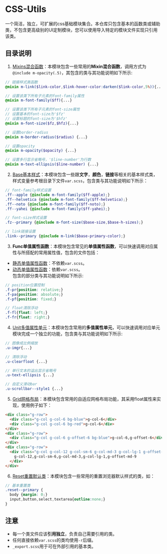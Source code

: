 # CSS-Utils

一个简洁，独立，可扩展的css基础模块集合。本仓库只包含基本的函数类或辅助类，不包含更高级别的UI定制模块，您可以使用导入特定的模块文件实现只引用该类。

## 目录说明

1. [Mixins混合函数](./mixins/mixins.scss)：本模块包含一些常用的**Mixin混合函数**，调用方式为`@include m-opacity(.5)`，其包含的类与其功能说明如下所示:

```scss
// 链接样式类函数
@mixin m-link($link-color,$link-hover-color:darken($link-color,5%)){...}

// 设置该类下所有子元素的font-family属性
@mixin m-font-family($ff){...}

// 设置该类下所有子元素的font-size属性
// 设置基本的font-size为'$fz'
// 设置标题的font-size为'$hfz'
@mixin m-font-size($fz,$hfz){...}

// 设置border-radius
@mixin m-border-radius($radius) {...}

// 设置opacity
@mixin m-opacity($opacity) {...}

// 设置多行显示省略号，'$line-number'为行数
@mixin m-text-ellipsis($line-number) {...}  
```

2. [Base基本样式](./base/base-r.scss)：本模块包含一些跟**文字**，**颜色**，**链接**等相关的基本样式类，样式变量参考根目录下文件`var.scss`，包含类与其功能说明如下所示：

```scss
// font-family样式设置
.ff--apple {@include m-font-family($ff-apple);}
.ff--helvetica {@include m-font-family($ff-helvetica);}
.ff--noto {@include m-font-family($ff-noto);}
.ff--yahei {@include m-font-family($ff-yahei);}

// font-size样式设置
.fz--primary {@include m-font-size($base-size,$base-h-sizes);}

// link链接设置
.link--primary {@include m-link($base-primary-color);}
```

3. **Func单值属性函数**：本模块包含常见的**单值属性函数**，可以快速调用对应属性与所搭配的常用属性值，包含的文件包括：

  - [静态单值属性函数](./func/func.scss)：不依赖`var.scss`。
  - [动态单值属性函数](./func/func-r.scss)：依赖`var.scss`。  
    包含的部分类与其功能说明如下所示:

```scss
// position位置控制
.f-pr{position: relative;}
.f-pa{position: absolute;}
.f-pf{position: fixed;}

// float清除浮动
.f-fl{float: left;}
.f-fr{float: right;}
```

4. [Unit多值属性单元](./unit/unit.scss)：本模块包含常用的**多值属性单元**，可以快速调用对应单元模块完成一个独立的功能，包含类与其功能说明如下所示:

```scss
// 图像成比例缩放
.u-imgr{...}

// 清除浮动
.u-clearfloat {...}

// 单行文本的溢出显示省略号
.u-text-ellipsis {...}

// 自定义滑动bar
.u-scrollbar--style1 {...}
```

5. [Grid网格布局](./grid/grid-r.scss)：本模块包含常用的自适应网格布局功能，其采用float属性来实现，使用例子如下：

```html
<div class="g-row">
  <div class="g-col g-col-6 bg-blue">g-col-6</div>
  <div class="g-col g-col-6 bg-red">g-col-6</div>
</div>
<div class="g-row">
  <div class="g-col g-col-6 g-offset-6 bg-blue">g-col-6,g-offset-6</div>
</div>
<div class="g-row">
  <div class="g-col g-col-12 g-col-sm-6 g-col-md-3 g-col-lg-1 g-offset-md-9 bg-red ">
    g-col-12,g-col-sm-6,g-col-md-3,g-col-lg-1,g-offset-md-9
  </div>
</div>
```

6. [Reset重置默认类](./reset/reset.scss)：本模块包含一些常用的重置浏览器默认样式的类，如：

```scss
// 基本重置类
.reset--primary {
  body {margin: 0;}
  input,button,select,textarea{outline:none;}
}
```

## 注意

- 每一个类文件应该**引用独立**，负责自己需要引用的类。
- 任何直接依赖`var.scss`的类均使用`-r`后缀。
- `_export.scss`用于可在外部引用的基本类。
